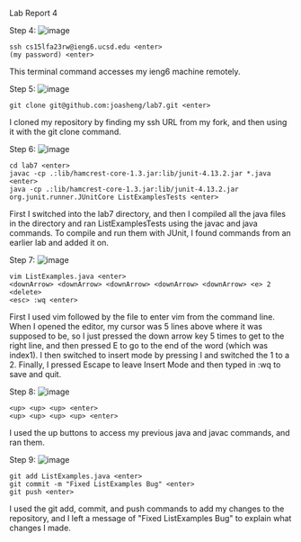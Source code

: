 Lab Report 4

Step 4:
![image](https://github.com/joasheng/cse15l-lab-reports/assets/125727125/beeb6fbd-915e-47ad-8a76-ed8e01276a0d)
```
ssh cs15lfa23rw@ieng6.ucsd.edu <enter>  
(my password) <enter>
```
This terminal command accesses my ieng6 machine remotely.

Step 5: 
![image](https://github.com/joasheng/cse15l-lab-reports/assets/125727125/55d2fbd0-3a15-423f-96d1-e0073b20d1a4)
```
git clone git@github.com:joasheng/lab7.git <enter>
```
I cloned my repository by finding my ssh URL from my fork, and then using it with the git clone command. 

Step 6:
![image](https://github.com/joasheng/cse15l-lab-reports/assets/125727125/dc52042d-17c8-4096-9b26-afb980c9fd6b)
```
cd lab7 <enter>  
javac -cp .:lib/hamcrest-core-1.3.jar:lib/junit-4.13.2.jar *.java <enter>  
java -cp .:lib/hamcrest-core-1.3.jar:lib/junit-4.13.2.jar org.junit.runner.JUnitCore ListExamplesTests <enter>
```
First I switched into the lab7 directory, and then I compiled all the java files in the directory and ran ListExamplesTests using the javac and java commands. To compile and run them with JUnit, I found commands from an earlier lab and added it on. 

Step 7:
![image](https://github.com/joasheng/cse15l-lab-reports/assets/125727125/549e25d8-279d-492a-8edf-e8ade5774c76)
```
vim ListExamples.java <enter>
<downArrow> <downArrow> <downArrow> <downArrow> <downArrow> <e> 2 <delete>
<esc> :wq <enter>
```
First I used vim followed by the file to enter vim from the command line. When I opened the editor, my cursor was 5 lines above where it was supposed to be, so I just pressed the down arrow key 5 times to get to the right line, and then pressed E to go to the end of the word (which was index1). I then switched to insert mode by pressing I and switched the 1 to a 2. Finally, I pressed Escape to leave Insert Mode and then typed in :wq to save and quit.

Step 8:
![image](https://github.com/joasheng/cse15l-lab-reports/assets/125727125/1189afe9-3ea4-4655-b2c7-5cb9217d8e5d)
```
<up> <up> <up> <enter>  
<up> <up> <up> <up> <enter>
```
I used the up buttons to access my previous java and javac commands, and ran them.

Step 9:
![image](https://github.com/joasheng/cse15l-lab-reports/assets/125727125/78c47f2d-f4de-47bc-9480-77dcd4f6e5a9)
```
git add ListExamples.java <enter>  
git commit -m "Fixed ListExamples Bug" <enter>  
git push <enter>
```
I used the git add, commit, and push commands to add my changes to the repository, and I left a message of "Fixed ListExamples Bug" to explain what changes I made.


